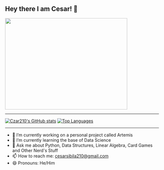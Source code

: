 ## Hey there I am Cesar! 👋

<img src="https://github.com/Czar210/Czar210/assets/66441784/cf08a4c6-20ec-4dd9-af88-cbd76811319a" width="400" height="300">

---

[![Czar210's GitHub stats](https://github-readme-stats.vercel.app/api?username=Czar210)](https://github.com/Czar210/github-readme-stats)
[![Top Languages](https://github-readme-stats.vercel.app/api/top-langs/?username=Czar210)](https://github.com/Czar210/github-readme-stats)

---

- 🔭 I’m currently working on a personal project called Artemis
- 🌱 I’m currently learning the base of Data Science
- 💬 Ask me about Python, Data Structures, Linear Algebra, Card Games and Other Nerd's Stuff
- 📫 How to reach me: cesarsibila210@gmail.com
- 😄 Pronouns: He/Him
